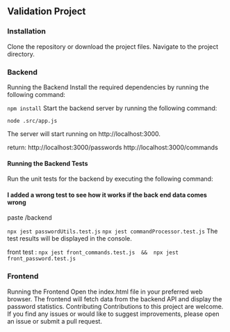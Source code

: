 ## Validation Project

### Installation
Clone the repository or download the project files.
Navigate to the project directory.

### Backend
Running the Backend
Install the required dependencies by running the following command:

```npm install```
Start the backend server by running the following command:


```node .src/app.js``` 

The server will start running on http://localhost:3000.

return:
http://localhost:3000/passwords
http://localhost:3000/commands


#### Running the Backend Tests
Run the unit tests for the backend by executing the following command:

#### I added a wrong test to see how it works if the back end data comes wrong

paste /backend

``` npx jest passwordUtils.test.js ```
```npx jest commandProcessor.test.js```
The test results will be displayed in the console.

front test :  ```npx jest front_commands.test.js  &&  npx jest front_password.test.js```

### Frontend
Running the Frontend
Open the index.html file in your preferred web browser.
The frontend will fetch data from the backend API and display the password statistics.
Contributing
Contributions to this project are welcome. If you find any issues or would like to suggest improvements, please open an issue or submit a pull request.

